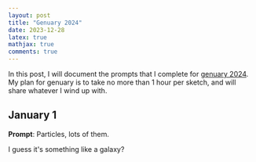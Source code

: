 ```yaml
---
layout: post
title: "Genuary 2024"
date: 2023-12-28
latex: true
mathjax: true
comments: true
---
```


In this post, I will document the prompts that I complete for [genuary 2024](https://genuary.art/prompts). My plan for genuary is to take no more than 1 hour per sketch, and will share whatever I wind up with.

## January 1

**Prompt**: Particles, lots of them.

<div id="jan-1"></div>
<script src="https://cdnjs.cloudflare.com/ajax/libs/p5.js/0.6.1/p5.min.js"></script>
<script src="{{ base.url | prepend: site.url }}/assets/2023-12-28-genuary-2024/jan1.js"></script>

I guess it's something like a galaxy?
